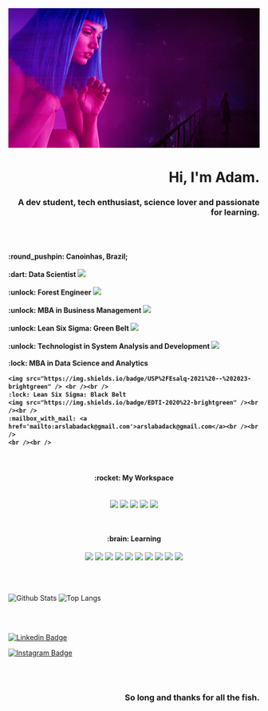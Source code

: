 <div align="center">
    <img src=".github/original.gif" width="2000px">
</div>

<h1 align='right'>
    Hi, I'm Adam.
</h1>

<h3 align='right'>
    A dev student, tech enthusiast, science lover and passionate for learning.
</h3>
<br /><br />

<h4 align='left'>
    :round_pushpin: Canoinhas, Brazil;<br /><br />
    :dart: Data Scientist
    <img src="https://img.shields.io/badge/status-loading...-red" /> <br /><br />
    :unlock: Forest Engineer
    <img src="https://img.shields.io/badge/UnC-2007%20--%202010-brightgreen" /> <br /><br />
    :unlock: MBA in Business Management
    <img src="https://img.shields.io/badge/FGV-2015%20--%202017-brightgreen" /> <br /><br />
    :unlock: Lean Six Sigma: Green Belt
    <img src="https://img.shields.io/badge/PUC%2FPR-2018%20--%202019-brightgreen" /> <br /><br />
    :unlock: Technologist in System Analysis and Development
    <img src="https://img.shields.io/badge/IFSC-2019%20--%202022-brightgreen" /> <br /><br />
    :lock: MBA in Data Science and Analytics
    
    <img src="https://img.shields.io/badge/USP%2FEsalq-2021%20--%202023-brightgreen" /> <br /><br />
    :lock: Lean Six Sigma: Black Belt
    <img src="https://img.shields.io/badge/EDTI-2020%22-brightgreen" /><br /><br />
    :mailbox_with_mail: <a href='mailto:arslabadack@gmail.com'>arslabadack@gmail.com</a><br /><br />
    <br /><br />
</h4>
<br />

<h4 align="center"> :rocket: My Workspace</h4>
<p align="center">
    <br />
    <img src="https://img.shields.io/badge/dell-laptop-007DB8?style=for-the-badge&logo=dell&logoColor=white" />
    <img
        src="https://img.shields.io/badge/intel-core%20i7%2009th-%230071C5.svg?&style=for-the-badge&logo=intel&logoColor=white" />
    <img src="https://img.shields.io/badge/RAM-32GB-%230071C5.svg?&style=for-the-badge&logoColor=white" />
    <img src="https://img.shields.io/badge/Ubuntu-E95420?style=for-the-badge&logo=ubuntu&logoColor=white" />
    <img
        src="https://img.shields.io/badge/Visual_Studio_Code-0078D4?style=for-the-badge&logo=visual%20studio%20code&logoColor=white" />
</p>

<br />

<h4 align="center"> :brain: Learning</h4>
<p align="center">
    <img src="https://img.shields.io/badge/Python-3776AB?style=for-the-badge&logo=python&logoColor=white" />
    <img src="https://img.shields.io/badge/Java-FFD43B?style=for-the-badge&logo=java&logoColor=darkgreen" />
    <img src="https://img.shields.io/badge/HTML5-E34F26?style=for-the-badge&logo=html5&logoColor=white" />
    <img src="https://img.shields.io/badge/CSS3-E34F26?style=for-the-badge&logo=css3&logoColor=white" />
    <img src="https://img.shields.io/badge/Bootstrap-563D7C?style=for-the-badge&logo=bootstrap&logoColor=white" />
    <img src="https://img.shields.io/badge/Django-092E20?style=for-the-badge&logo=django&logoColor=green" />
    <img src="https://img.shields.io/badge/C-00599C?style=for-the-badge&logo=c&logoColor=white" />
    <img src="https://img.shields.io/badge/Git-F05032?style=for-the-badge&logo=git&logoColor=white" />
    <img src="https://img.shields.io/badge/Pandas-2C2D72?style=for-the-badge&logo=pandas&logoColor=white" />
    <img src="https://img.shields.io/badge/R-276DC3?style=for-the-badge&logo=r&logoColor=white" />
</p>
<br /><br />
<p>
    <img align="center"
        src="https://github-readme-stats.vercel.app/api?username=arslabadack&theme=radical&show_icons=true&count_private=true?&include_all_commits=true"
        alt="Github Stats" height="165" />
    <img align="center"
        src="https://github-readme-stats.vercel.app/api/top-langs/?username=arslabadack&layout=compact&theme=radical"
        alt="Top Langs" height="165" />
</p>
<br /><br />

[![Linkedin
Badge](https://img.shields.io/badge/linkedin-%230077B5.svg?&style=for-the-badge&logo=linkedin&logoColor=white&link=https://www.linkedin.com/in/slabadack/)](https://www.linkedin.com/in/slabadack/)

[![Instagram
Badge](https://img.shields.io/badge/instagram-%23E4405F.svg?&style=for-the-badge&logo=instagram&logoColor=white&link=https://www.instagram.com/oadamslaba/)](https://www.instagram.com/oadamslaba/)

<br /><br />
<h3 align="right">So long and thanks for all the fish. </h3>

